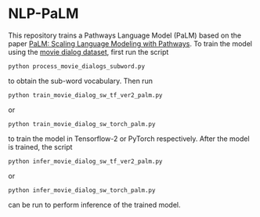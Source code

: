 # NLP-PaLM

This repository trains a Pathways Language Model (PaLM) based on the paper [PaLM: Scaling Language Modeling with Pathways](https://arxiv.org/abs/2204.02311). To train the model using the [movie dialog dataset](https://www.cs.cornell.edu/~cristian/Cornell_Movie-Dialogs_Corpus.html), first run the script
```
python process_movie_dialogs_subword.py
```
to obtain the sub-word vocabulary. Then run
```
python train_movie_dialog_sw_tf_ver2_palm.py
```
or 
```
python train_movie_dialog_sw_torch_palm.py
```
to train the model in Tensorflow-2 or PyTorch respectively. After the model is trained, the script
```
python infer_movie_dialog_sw_tf_ver2_palm.py
```
or
```
python infer_movie_dialog_sw_torch_palm.py
```
can be run to perform inference of the trained model.

